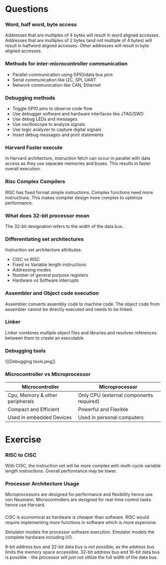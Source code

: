 # Questions
### Word, half word, byte access
Addresses that are multiples of 4 bytes will result in word aligned accesses. Addresses that are multiples of 2 bytes (and not multiple of 4 bytes) will result in halfword aligned accesses. Other addresses will result in byte aligned accesses.

### Methods for inter-microcontroller communication
- Parallel communication using GPIO/data bus pins
- Serial communication like I2C, SPI, UART
- Network communication like CAN, Ethernet

### Debugging methods
- Toggle GPIO pins to observe code flow
- Use debugger software and hardware interfaces like JTAG/SWD
- Use debug LEDs and messages
- Use oscilloscope to analyze signals
- Use logic analyzer to capture digital signals
- Insert debug messages and print statements

### Harvard Faster execute
In Harvard architecture, instruction fetch can occur in parallel with data access as they use separate memories and buses. This results in faster overall execution.

### Risc Complex Compilers
RISC has fixed format simple instructions. Complex functions need more instructions. This makes compiler design more complex to optimize performance.

### What does 32-bit processor mean
The 32-bit designation refers to the width of the data bus.

### Differentiating set architectures
Instruction set architecture attributes:
- CISC vs RISC
- Fixed vs Variable length instructions
- Addressing modes
- Number of general purpose registers
- Hardware vs Software interrupts

### Assembler and Object code execution
Assembler converts assembly code to machine code. The object code from assembler cannot be directly executed and needs to be linked.

### Linker
Linker combines multiple object files and libraries and resolves references between them to create an executable. 

### Debugging tools
![[Debugging tools.png]]


### Microcontroller vs Microprocessor
| Microcontroller                 | Microprocessor                          |
| ------------------------------- | --------------------------------------- |
| Cpu, Memory & other peripherals | Only CPU (external components required) |
| Compact and Efficient           | Powerful and Flexible                   |
| Used in embedded Devices        | Used in personal computers              |

# Exercise 
### RISC to CISC
With CISC, the instruction set will be more complex with multi-cycle variable length instructions. Overall performance may be lower.

### Processor Architecture Usage
Microprocessors are designed for performance and flexibility hence use von Neumann. Microcontrollers are designed for real-time control tasks hence use Harvard.

### 
CISC is economical as hardware is cheaper than software. RISC would require implementing more functions in software which is more expensive.

Simulator models the processor software execution. Emulator models the complete hardware including I/O.

8-bit address bus and 32-bit data bus is not possible, as the address bus limits the memory space accessible. 32-bit address bus and 16-bit data bus is possible - the processor will just not utilize the full width of the data bus.